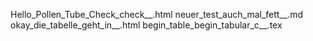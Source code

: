 Hello_Pollen_Tube_Check_check__.html
neuer_test_auch_mal_fett__.md
okay_die_tabelle_geht_in__.html
begin_table_begin_tabular_c__.tex
